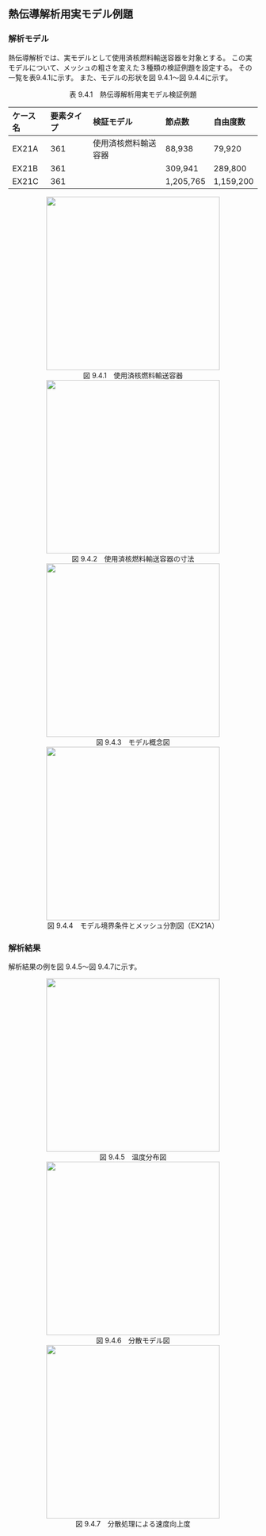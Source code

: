 ## 熱伝導解析用実モデル例題

### 解析モデル

熱伝導解析では、実モデルとして使用済核燃料輸送容器を対象とする。
この実モデルについて、メッシュの粗さを変えた３種類の検証例題を設定する。
その一覧を表9.4.1に示す。
また、モデルの形状を図 9.4.1～図 9.4.4に示す。

<div style="text-align: center;">
表 9.4.1　熱伝導解析用実モデル検証例題
</div>

| ケース名 | 要素タイプ | 検証モデル           | 節点数    | 自由度数 |
|:--|:--|:--|:--|:--|
| EX21A    | 361        | 使用済核燃料輸送容器 | 88,938    | 79,920 |
| EX21B    | 361        |                      | 309,941   | 289,800 |
| EX21C    | 361        |                      | 1,205,765 | 1,159,200 |

<div style="text-align: center;">
<img src="../fig/image312.png" width="350px"><br>
図 9.4.1　使用済核燃料輸送容器
</div>

<div style="text-align: center;">
<img src="../fig/image312.png" width="350px"><br>
図 9.4.2　使用済核燃料輸送容器の寸法
</div>

<div style="text-align: center;">
<img src="../fig/image312.png" width="350px"><br>
図 9.4.3　モデル概念図
</div>

<div style="text-align: center;">
<img src="../fig/image312.png" width="350px"><br>
図 9.4.4　モデル境界条件とメッシュ分割図（EX21A）
</div>

### 解析結果

解析結果の例を図 9.4.5～図 9.4.7に示す。

<div style="text-align: center;">
<img src="../fig/image312.png" width="350px"><br>
図 9.4.5　温度分布図
</div>

<div style="text-align: center;">
<img src="../fig/image312.png" width="350px"><br>
図 9.4.6　分散モデル図
</div>

<div style="text-align: center;">
<img src="../fig/image312.png" width="350px"><br>
図 9.4.7　分散処理による速度向上度
</div>
